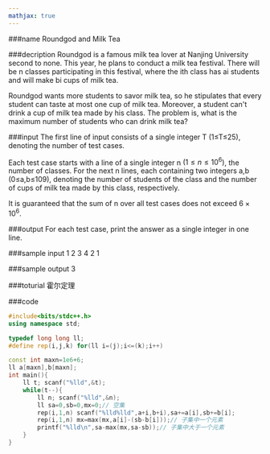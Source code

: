 ```yaml
---
mathjax: true
---
```


###name
Roundgod and Milk Tea

###decription
Roundgod is a famous milk tea lover at Nanjing University second to none. This year, he plans to conduct a milk tea festival. There will be n classes participating in this festival, where the ith class has ai students and will make bi cups of milk tea.

Roundgod wants more students to savor milk tea, so he stipulates that every student can taste at most one cup of milk tea. Moreover, a student can't drink a cup of milk tea made by his class. The problem is, what is the maximum number of students who can drink milk tea?

<!---more-->

###input
The first line of input consists of a single integer T (1≤T≤25), denoting the number of test cases.

Each test case starts with a line of a single integer n $(1≤n≤10^6)$, the number of classes. For the next n lines, each containing two integers a,b (0≤a,b≤109), denoting the number of students of the class and the number of cups of milk tea made by this class, respectively.

It is guaranteed that the sum of n over all test cases does not exceed $6×10^6$.

###output
For each test case, print the answer as a single integer in one line.
 

###sample input
1
2
3 4
2 1


###sample output
3

###toturial
霍尔定理

###code
```cpp
#include<bits/stdc++.h>
using namespace std;

typedef long long ll;
#define rep(i,j,k) for(ll i=(j);i<=(k);i++)

const int maxn=1e6+6;
ll a[maxn],b[maxn];
int main(){
    ll t; scanf("%lld",&t);
    while(t--){
        ll n; scanf("%lld",&n);
        ll sa=0,sb=0,mx=0;// 空集
        rep(i,1,n) scanf("%lld%lld",a+i,b+i),sa+=a[i],sb+=b[i];
        rep(i,1,n) mx=max(mx,a[i]-(sb-b[i]));// 子集中一个元素
        printf("%lld\n",sa-max(mx,sa-sb));// 子集中大于一个元素
    }
}
```




 


